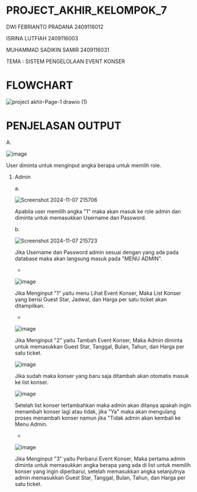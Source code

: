 # PROJECT_AKHIR_KELOMPOK_7

DWI FEBRIANTO PRADANA 2409116012

ISRINA LUTFIAH 2409116003

MUHAMMAD SADIKIN SAMIR 2409116031

TEMA : SISTEM PENGELOLAAN EVENT KONSER

# FLOWCHART

![project akhir-Page-1 drawio (1)](https://github.com/user-attachments/assets/2c3f4c16-6149-4ad9-9efa-395ac406732e)

# PENJELASAN OUTPUT

A. 

  ![image](https://github.com/user-attachments/assets/407de429-82b2-4138-8184-89b2be69830b)

  User diminta untuk menginput angka berapa untuk memlih role.

  1. Admin

     a.

     ![Screenshot 2024-11-07 215706](https://github.com/user-attachments/assets/0cd0b377-4af3-4c5d-a74d-007d746573b3)

     Apabila user memilih angka "1" maka akan masuk ke role admin dan diminta untuk memasukkan Username dan Password.

     b.

     ![Screenshot 2024-11-07 215723](https://github.com/user-attachments/assets/86234a4c-88b9-412a-968b-330b336c3cbb)

     Jika Username dan Password admin sesuai dengan yang ada pada database maka akan langsung masuk pada "MENU ADMIN".

     -

     ![image](https://github.com/user-attachments/assets/889ea200-08fd-45e1-b72f-aaba85cb932f)

     Jika Menginput "1" yaitu menu Lihat Event Konser, Maka List Konser yang berisi Guest Star, Jadwal, dan Harga per             satu ticket akan ditampilkan.


     -

     ![image](https://github.com/user-attachments/assets/18b93577-2121-4102-9445-929c84eda9a0)

     Jika Menginput "2" yaitu Tambah Event Konser, Maka Admin diminta untuk memasukkan Guest Star, Tanggal, Bulan,                Tahun, dan Harga per satu ticket.

     ![image](https://github.com/user-attachments/assets/ede4db57-c198-4e7d-9b5c-c2b9965ee364)

     Jika sudah maka konser yang baru saja ditambah akan otomatis masuk ke list konser.

     ![image](https://github.com/user-attachments/assets/9487ced9-2776-4cd6-97c3-fd127d7b6e77)

     Setelah list konser tertambahkan maka admin akan ditanya apakah ingin menambah konser lagi atau tidak, jika "Ya"             maka akan mengulang proses menambah konser namun jika "Tidak admin akan kembali ke Menu Admin.


     -

     ![image](https://github.com/user-attachments/assets/4b300a72-07cf-488c-b442-d02b38eff946)

     Jika Menginput "3" yaitu Perbarui Event Konser, Maka pertama admin diminta untuk memasukkan angka berapa yang ada di         list untuk memilih konser yang ingin diperbarui, setelah memasukkan angka selanjutnya admin memasukkan Guest Star,           Tanggal, Bulan, Tahun, dan Harga per satu ticket.






     
         

         



     



